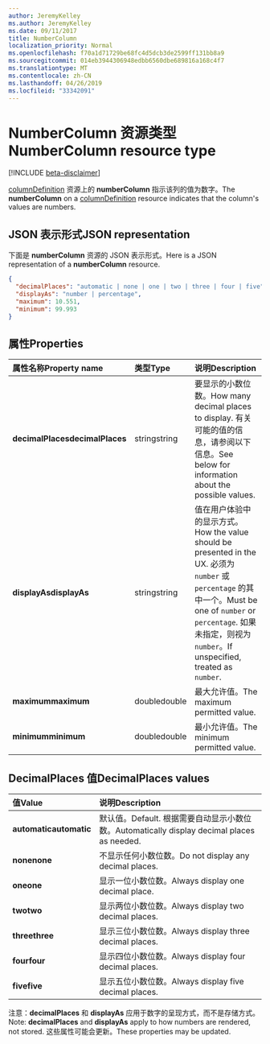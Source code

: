 ```yaml
---
author: JeremyKelley
ms.author: JeremyKelley
ms.date: 09/11/2017
title: NumberColumn
localization_priority: Normal
ms.openlocfilehash: f70a1d71729be68fc4d5dcb3de2599ff131bb8a9
ms.sourcegitcommit: 014eb3944306948edbb6560dbe689816a168c4f7
ms.translationtype: MT
ms.contentlocale: zh-CN
ms.lasthandoff: 04/26/2019
ms.locfileid: "33342091"
---
```

# <a name="numbercolumn-resource-type"></a><span data-ttu-id="0ac98-102">NumberColumn 资源类型</span><span class="sxs-lookup"><span data-stu-id="0ac98-102">NumberColumn resource type</span></span>

[!INCLUDE [beta-disclaimer](../../includes/beta-disclaimer.md)]

<span data-ttu-id="0ac98-103">[columnDefinition](columndefinition.md) 资源上的 **numberColumn** 指示该列的值为数字。</span><span class="sxs-lookup"><span data-stu-id="0ac98-103">The **numberColumn** on a [columnDefinition](columndefinition.md) resource indicates that the column's values are numbers.</span></span>

## <a name="json-representation"></a><span data-ttu-id="0ac98-104">JSON 表示形式</span><span class="sxs-lookup"><span data-stu-id="0ac98-104">JSON representation</span></span>

<span data-ttu-id="0ac98-105">下面是 **numberColumn** 资源的 JSON 表示形式。</span><span class="sxs-lookup"><span data-stu-id="0ac98-105">Here is a JSON representation of a **numberColumn** resource.</span></span>
<!-- { "blockType": "resource", "@odata.type": "microsoft.graph.numberColumn" } -->

```json
{
  "decimalPlaces": "automatic | none | one | two | three | four | five",
  "displayAs": "number | percentage",
  "maximum": 10.551,
  "minimum": 99.993
}
```

## <a name="properties"></a><span data-ttu-id="0ac98-106">属性</span><span class="sxs-lookup"><span data-stu-id="0ac98-106">Properties</span></span>

| <span data-ttu-id="0ac98-107">属性名称</span><span class="sxs-lookup"><span data-stu-id="0ac98-107">Property name</span></span>      | <span data-ttu-id="0ac98-108">类型</span><span class="sxs-lookup"><span data-stu-id="0ac98-108">Type</span></span>   | <span data-ttu-id="0ac98-109">说明</span><span class="sxs-lookup"><span data-stu-id="0ac98-109">Description</span></span>
|:-------------------|:-------|:-----------------------------------------------
| <span data-ttu-id="0ac98-110">**decimalPlaces**</span><span class="sxs-lookup"><span data-stu-id="0ac98-110">**decimalPlaces**</span></span>  | <span data-ttu-id="0ac98-111">string</span><span class="sxs-lookup"><span data-stu-id="0ac98-111">string</span></span> | <span data-ttu-id="0ac98-112">要显示的小数位数。</span><span class="sxs-lookup"><span data-stu-id="0ac98-112">How many decimal places to display.</span></span> <span data-ttu-id="0ac98-113">有关可能的值的信息，请参阅以下信息。</span><span class="sxs-lookup"><span data-stu-id="0ac98-113">See below for information about the possible values.</span></span>
| <span data-ttu-id="0ac98-114">**displayAs**</span><span class="sxs-lookup"><span data-stu-id="0ac98-114">**displayAs**</span></span>      | <span data-ttu-id="0ac98-115">string</span><span class="sxs-lookup"><span data-stu-id="0ac98-115">string</span></span> | <span data-ttu-id="0ac98-116">值在用户体验中的显示方式。</span><span class="sxs-lookup"><span data-stu-id="0ac98-116">How the value should be presented in the UX.</span></span> <span data-ttu-id="0ac98-117">必须为 `number` 或 `percentage` 的其中一个。</span><span class="sxs-lookup"><span data-stu-id="0ac98-117">Must be one of `number` or `percentage`.</span></span> <span data-ttu-id="0ac98-118">如果未指定，则视为 `number`。</span><span class="sxs-lookup"><span data-stu-id="0ac98-118">If unspecified, treated as `number`.</span></span>
| <span data-ttu-id="0ac98-119">**maximum**</span><span class="sxs-lookup"><span data-stu-id="0ac98-119">**maximum**</span></span>        | <span data-ttu-id="0ac98-120">double</span><span class="sxs-lookup"><span data-stu-id="0ac98-120">double</span></span> | <span data-ttu-id="0ac98-121">最大允许值。</span><span class="sxs-lookup"><span data-stu-id="0ac98-121">The maximum permitted value.</span></span>
| <span data-ttu-id="0ac98-122">**minimum**</span><span class="sxs-lookup"><span data-stu-id="0ac98-122">**minimum**</span></span>        | <span data-ttu-id="0ac98-123">double</span><span class="sxs-lookup"><span data-stu-id="0ac98-123">double</span></span> | <span data-ttu-id="0ac98-124">最小允许值。</span><span class="sxs-lookup"><span data-stu-id="0ac98-124">The minimum permitted value.</span></span>

## <a name="decimalplaces-values"></a><span data-ttu-id="0ac98-125">DecimalPlaces 值</span><span class="sxs-lookup"><span data-stu-id="0ac98-125">DecimalPlaces values</span></span>

| <span data-ttu-id="0ac98-126">值</span><span class="sxs-lookup"><span data-stu-id="0ac98-126">Value</span></span>          | <span data-ttu-id="0ac98-127">说明</span><span class="sxs-lookup"><span data-stu-id="0ac98-127">Description</span></span>
|:---------------|:--------------------------------------------------------------
| <span data-ttu-id="0ac98-128">**automatic**</span><span class="sxs-lookup"><span data-stu-id="0ac98-128">**automatic**</span></span>  | <span data-ttu-id="0ac98-129">默认值。</span><span class="sxs-lookup"><span data-stu-id="0ac98-129">Default.</span></span> <span data-ttu-id="0ac98-130">根据需要自动显示小数位数。</span><span class="sxs-lookup"><span data-stu-id="0ac98-130">Automatically display decimal places as needed.</span></span>
| <span data-ttu-id="0ac98-131">**none**</span><span class="sxs-lookup"><span data-stu-id="0ac98-131">**none**</span></span>       | <span data-ttu-id="0ac98-132">不显示任何小数位数。</span><span class="sxs-lookup"><span data-stu-id="0ac98-132">Do not display any decimal places.</span></span>
| <span data-ttu-id="0ac98-133">**one**</span><span class="sxs-lookup"><span data-stu-id="0ac98-133">**one**</span></span>        | <span data-ttu-id="0ac98-134">显示一位小数位数。</span><span class="sxs-lookup"><span data-stu-id="0ac98-134">Always display one decimal place.</span></span>
| <span data-ttu-id="0ac98-135">**two**</span><span class="sxs-lookup"><span data-stu-id="0ac98-135">**two**</span></span>        | <span data-ttu-id="0ac98-136">显示两位小数位数。</span><span class="sxs-lookup"><span data-stu-id="0ac98-136">Always display two decimal places.</span></span>
| <span data-ttu-id="0ac98-137">**three**</span><span class="sxs-lookup"><span data-stu-id="0ac98-137">**three**</span></span>      | <span data-ttu-id="0ac98-138">显示三位小数位数。</span><span class="sxs-lookup"><span data-stu-id="0ac98-138">Always display three decimal places.</span></span>
| <span data-ttu-id="0ac98-139">**four**</span><span class="sxs-lookup"><span data-stu-id="0ac98-139">**four**</span></span>       | <span data-ttu-id="0ac98-140">显示四位小数位数。</span><span class="sxs-lookup"><span data-stu-id="0ac98-140">Always display four decimal places.</span></span>
| <span data-ttu-id="0ac98-141">**five**</span><span class="sxs-lookup"><span data-stu-id="0ac98-141">**five**</span></span>       | <span data-ttu-id="0ac98-142">显示五位小数位数。</span><span class="sxs-lookup"><span data-stu-id="0ac98-142">Always display five decimal places.</span></span>

<span data-ttu-id="0ac98-143">注意：**decimalPlaces** 和 **displayAs** 应用于数字的呈现方式，而不是存储方式。</span><span class="sxs-lookup"><span data-stu-id="0ac98-143">Note: **decimalPlaces** and **displayAs** apply to how numbers are rendered, not stored.</span></span>
<span data-ttu-id="0ac98-144">这些属性可能会更新。</span><span class="sxs-lookup"><span data-stu-id="0ac98-144">These properties may be updated.</span></span>

<!--
{
  "type": "#page.annotation",
  "description": "",
  "keywords": "",
  "section": "documentation",
  "tocPath": "Resources/NumberColumn",
  "suppressions": []
}
-->

